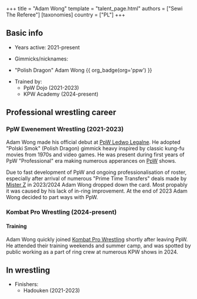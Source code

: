 +++
title = "Adam Wong"
template = "talent_page.html"
authors = ["Sewi The Referee"]
[taxonomies]
country = ["PL"]
+++

## Basic info

* Years active: 2021-present

* Gimmicks/nicknames: 
- "Polish Dragon" Adam Wong {{ org_badge(org='ppw') }}

* Trained by:
  - PpW Dojo (2021-2023)
  - KPW Academy (2024-present)

## Professional wrestling career

### PpW Ewenement Wrestling (2021-2023)

Adam Wong made his official debut at [PpW Ledwo Legalne](@/e/ppw/2021-06-12-ppw-ledwo-legalne.md). He adopted "Polski Smok" (Polish Dragon) gimmick heavy inspired by classic kung-fu movies from 1970s and video games. He was present during first years of PpW "Professional" era making numerous apperances on [PpW](@/o/ppw.md) shows. 

Due to fast development of PpW and ongoing professionalisation of roster, especially after arrival of numerous "Prime Time Transfers" deals made by [Mister Z](@/w/mister-z.md) in 2023/2024 Adam Wong dropped down the card. Most propably it was caused by his lack of in-ring improvement. At the end of 2023 Adam Wong decided to part ways with PpW.

### Kombat Pro Wrestling (2024-present)

#### Training

Adam Wong quickly joined [Kombat Pro Wrestling](@/o/kpw.md) shortly after leaving PpW. He attended their training weekends and summer camp, and was spotted by public working as a part of ring crew at numerous KPW shows in 2024. 

## In wrestling

* Finishers:
  - Hadouken (2021-2023)
 
